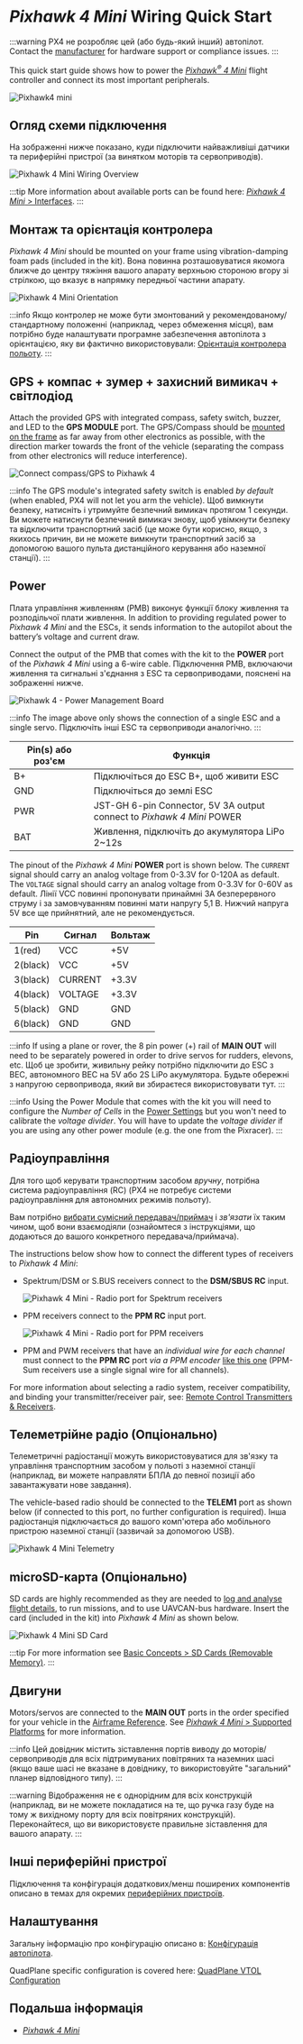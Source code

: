 # _Pixhawk 4 Mini_ Wiring Quick Start

:::warning
PX4 не розробляє цей (або будь-який інший) автопілот.
Contact the [manufacturer](https://holybro.com/) for hardware support or compliance issues.
:::

This quick start guide shows how to power the [_Pixhawk<sup>&reg;</sup> 4 Mini_](../flight_controller/pixhawk4_mini.md) flight controller and connect its most important peripherals.

![Pixhawk4 mini](../../assets/flight_controller/pixhawk4mini/pixhawk4mini_iso_1.png)

## Огляд схеми підключення

На зображенні нижче показано, куди підключити найважливіші датчики та периферійні пристрої (за винятком моторів та сервоприводів).

![Pixhawk 4 Mini Wiring Overview](../../assets/flight_controller/pixhawk4mini/pixhawk4mini_wiring_overview.png)

:::tip
More information about available ports can be found here: [_Pixhawk 4 Mini_ > Interfaces](../flight_controller/pixhawk4_mini.md#interfaces).
:::

## Монтаж та орієнтація контролера

_Pixhawk 4 Mini_ should be mounted on your frame using vibration-damping foam pads (included in the kit).
Вона повинна розташовуватися якомога ближче до центру тяжіння вашого апарату верхньою стороною вгору зі стрілкою, що вказує в напрямку передньої частини апарату.

![Pixhawk 4 Mini Orientation](../../assets/flight_controller/pixhawk4mini/pixhawk4mini_orientation.png)

:::info
Якщо контролер не може бути змонтований у рекомендованому/стандартному положенні (наприклад, через обмеження місця), вам потрібно буде налаштувати програмне забезпечення автопілота з орієнтацією, яку ви фактично використовували: [Орієнтація контролера польоту](../config/flight_controller_orientation.md).
:::

## GPS + компас + зумер + захисний вимикач + світлодіод

Attach the provided GPS with integrated compass, safety switch, buzzer, and LED to the **GPS MODULE** port. The GPS/Compass should be [mounted on the frame](../assembly/mount_gps_compass.md) as far away from other electronics as possible, with the direction marker towards the front of the vehicle (separating the compass from other electronics will reduce interference).

![Connect compass/GPS to Pixhawk 4](../../assets/flight_controller/pixhawk4mini/pixhawk4mini_gps.png)

:::info
The GPS module's integrated safety switch is enabled _by default_ (when enabled, PX4 will not let you arm the vehicle).
Щоб вимкнути безпеку, натисніть і утримуйте безпечний вимикач протягом 1 секунди.
Ви можете натиснути безпечний вимикач знову, щоб увімкнути безпеку та відключити транспортний засіб (це може бути корисно, якщо, з якихось причин, ви не можете вимкнути транспортний засіб за допомогою вашого пульта дистанційного керування або наземної станції).
:::

## Power

Плата управління живленням (PMB) виконує функції блоку живлення та розподільчої плати живлення.
In addition to providing regulated power to _Pixhawk 4 Mini_ and the ESCs, it sends information to the autopilot about the battery’s voltage and current draw.

Connect the output of the PMB that comes with the kit to the **POWER** port of the _Pixhawk 4 Mini_ using a 6-wire cable.
Підключення PMB, включаючи живлення та сигнальні з'єднання з ESC та сервоприводами, пояснені на зображенні нижче.

![Pixhawk 4 - Power Management Board](../../assets/flight_controller/pixhawk4mini/pixhawk4mini_power_management.png)

:::info
The image above only shows the connection of a single ESC and a single servo.
Підключіть інші ESC та сервоприводи аналогічно.
:::

| Pin(s) або роз'єм | Функція                                                                    |
| ------------------------------------ | -------------------------------------------------------------------------- |
| B+                                   | Підключіться до ESC B+, щоб живити ESC                                     |
| GND                                  | Підключіться до землі ESC                                                  |
| PWR                                  | JST-GH 6-pin Connector, 5V 3A output<br> connect to _Pixhawk 4 Mini_ POWER |
| BAT                                  | Живлення, підключіть до акумулятора LiPo 2~12s             |

The pinout of the _Pixhawk 4 Mini_ **POWER** port is shown below.
The `CURRENT` signal should carry an analog voltage from 0-3.3V for 0-120A as default.
The `VOLTAGE` signal should carry an analog voltage from 0-3.3V for 0-60V as default.
Лінії VCC повинні пропонувати принаймні 3A безперервного струму і за замовчуванням повинні мати напругу 5,1 В. Нижчий напруга 5V все ще прийнятний, але не рекомендується.

| Pin                         | Сигнал  | Вольтаж               |
| --------------------------- | ------- | --------------------- |
| 1(red)   | VCC     | +5V                   |
| 2(black) | VCC     | +5V                   |
| 3(black) | CURRENT | +3.3V |
| 4(black) | VOLTAGE | +3.3V |
| 5(black) | GND     | GND                   |
| 6(black) | GND     | GND                   |

:::info
If using a plane or rover, the 8 pin power (+) rail of **MAIN OUT** will need to be separately powered in order to drive servos for rudders, elevons, etc.
Щоб це зробити, живильну рейку потрібно підключити до ESC з BEC, автономного BEC на 5V або 2S LiPo акумулятора.
Будьте обережні з напругою сервопривода, який ви збираєтеся використовувати тут.
:::

<!--In the future, when Pixhawk 4 kit is available, add wiring images/videos for different airframes.-->

:::info
Using the Power Module that comes with the kit you will need to configure the _Number of Cells_ in the [Power Settings](https://docs.qgroundcontrol.com/master/en/qgc-user-guide/setup_view/power.html) but you won't need to calibrate the _voltage divider_.
You will have to update the _voltage divider_ if you are using any other power module (e.g. the one from the Pixracer).
:::

## Радіоуправління

Для того щоб керувати транспортним засобом _вручну_, потрібна система радіоуправління (RC) (PX4 не потребує системи радіоуправління для автономних режимів польоту).

Вам потрібно [вибрати сумісний передавач/приймач](../getting_started/rc_transmitter_receiver.md) і _зв'язати_ їх таким чином, щоб вони взаємодіяли (ознайомтеся з інструкціями, що додаються до вашого конкретного передавача/приймача).

The instructions below show how to connect the different types of receivers to _Pixhawk 4 Mini_:

- Spektrum/DSM or S.BUS receivers connect to the **DSM/SBUS RC** input.

  ![Pixhawk 4 Mini - Radio port for Spektrum receivers](../../assets/flight_controller/pixhawk4mini/pixhawk4mini_rc_dsmsbus.png)

- PPM receivers connect to the **PPM RC** input port.

  ![Pixhawk 4 Mini - Radio port for PPM receivers](../../assets/flight_controller/pixhawk4mini/pixhawk4mini_rc_ppm.png)

- PPM and PWM receivers that have an _individual wire for each channel_ must connect to the **PPM RC** port _via a PPM encoder_ [like this one](http://www.getfpv.com/radios/radio-accessories/holybro-ppm-encoder-module.html) (PPM-Sum receivers use a single signal wire for all channels).

For more information about selecting a radio system, receiver compatibility, and binding your transmitter/receiver pair, see: [Remote Control Transmitters & Receivers](../getting_started/rc_transmitter_receiver.md).

## Телеметрійне радіо (Опціонально)

Телеметричні радіостанції можуть використовуватися для зв'язку та управління транспортним засобом у польоті з наземної станції (наприклад, ви можете направляти БПЛА до певної позиції або завантажувати нове завдання).

The vehicle-based radio should be connected to the **TELEM1** port as shown below (if connected to this port, no further configuration is required).
Інша радіостанція підключається до вашого комп'ютера або мобільного пристрою наземної станції (зазвичай за допомогою USB).

![Pixhawk 4 Mini Telemetry](../../assets/flight_controller/pixhawk4mini/pixhawk4mini_telemetry.png)

## microSD-карта (Опціонально)

SD cards are highly recommended as they are needed to [log and analyse flight details](../getting_started/flight_reporting.md), to run missions, and to use UAVCAN-bus hardware.
Insert the card (included in the kit) into _Pixhawk 4 Mini_ as shown below.

![Pixhawk 4 Mini SD Card](../../assets/flight_controller/pixhawk4mini/pixhawk4mini_sdcard.png)

:::tip
For more information see [Basic Concepts > SD Cards (Removable Memory)](../getting_started/px4_basic_concepts.md#sd-cards-removable-memory).
:::

## Двигуни

Motors/servos are connected to the **MAIN OUT** ports in the order specified for your vehicle in the [Airframe Reference](../airframes/airframe_reference.md). See [_Pixhawk 4 Mini_ > Supported Platforms](../flight_controller/pixhawk4_mini.md#supported-platforms) for more information.

:::info
Цей довідник містить зіставлення портів виводу до моторів/сервоприводів для всіх підтримуваних повітряних та наземних шасі (якщо ваше шасі не вказане в довіднику, то використовуйте "загальний" планер відповідного типу).
:::

:::warning
Відображення не є однорідним для всіх конструкцій (наприклад, ви не можете покладатися на те, що ручка газу буде на тому ж вихідному порту для всіх повітряних конструкцій).
Переконайтеся, що ви використовуєте правильне зіставлення для вашого апарату.
:::

## Інші периферійні пристрої

Підключення та конфігурація додаткових/менш поширених компонентів описано в темах для окремих [периферійних пристроїв](../peripherals/index.md).

## Налаштування

Загальну інформацію про конфігурацію описано в: [Конфігурація автопілота](../config/index.md).

QuadPlane specific configuration is covered here: [QuadPlane VTOL Configuration](../config_vtol/vtol_quad_configuration.md)

<!-- Nice to have detailed wiring infographic and instructions for different vehicle types. -->

## Подальша інформація

- [_Pixhawk 4 Mini_](../flight_controller/pixhawk4_mini.md)
